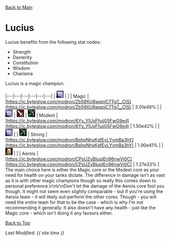 [Back to Main](..\index.md)

# Lucius

Lucius benefits from the following stat nodes:

* Strength
* Dexterity
* Constitution
* Wisdom
* Charisma

Lucius is a magic champion.

|---|---|---|---|---|---|
| ![Magic Icon](images\magic.png) |  |  | Magic | [https://ic.byteglow.com/modron/Zb59XU8wppjC7Tg7__CIS](https://ic.byteglow.com/modron/Zb59XU8wppjC7Tg7__CIS) | 3.01e49% |
| ![Magic Icon](images\magic.png) | ![Melee Icon](images\melee.png) | ![Ranged Icon](images\ranged.png) | Modest | [https://ic.byteglow.com/modron/6Yv_YlUxFfujj05FwG9ed](https://ic.byteglow.com/modron/6Yv_YlUxFfujj05FwG9ed) | 1.50e42% |
| ![Magic Icon](images\magic.png) |  | ![Ranged Icon](images\ranged.png) | Strong | [https://ic.byteglow.com/modron/BshqNhsKgfEyLYymBa3hY](https://ic.byteglow.com/modron/BshqNhsKgfEyLYymBa3hY) | 1.90e41% |
| ![Lucius Icon](images\lucius.png) |  |  | Aerois | [https://ic.byteglow.com/modron/CPsUZyBluqIEn96nwVj0C](https://ic.byteglow.com/modron/CPsUZyBluqIEn96nwVj0C) | 1.27e33% |
The main choice here is either the Magic core or the Modest core as your need for health on your tanks dictate. The difference in damage isn't as vast as it is with other magic champions though so really this comes down to personal preference.\r\n\r\nDon't let the damage of the Aerois core fool you though. It might not seem even slightly comparable - but if you're using the Aerois team - it will likely out-perform the other cores. Though - you will need the *entire* team for that to be the case - which is why I'm not recommending it generally. It also doesn't have any health - just like the Magic core - which isn't doing it any favours either.

[Back to Top](#top)

*Last Modified: {{ site.time }}*